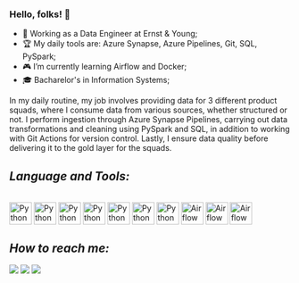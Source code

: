 ### Hello, folks! 👋

- 🏁 Working as a Data Engineer at Ernst & Young;
- 🏆 My daily tools are: Azure Synapse, Azure Pipelines, Git, SQL, PySpark;
- 🎮 I’m currently learning Airflow and Docker;
- 🎓 Bacharelor's in Information Systems;


In my daily routine, my job involves providing data for 3 different product squads, where I consume data from various sources, whether structured or not. I perform ingestion through Azure Synapse Pipelines, carrying out data transformations and cleaning using PySpark and SQL, in addition to working with Git Actions for version control. Lastly, I ensure data quality before delivering it to the gold layer for the squads.

## *Language and Tools:*
<div style=": inline_block"> <br>
  <img align="center" alt="Python" height="40" width="40"src="https://cdn.jsdelivr.net/gh/devicons/devicon/icons/python/python-original.svg">
  <img align="center" alt="Python" height="40" width="40"src="https://cdn.jsdelivr.net/gh/devicons/devicon/icons/azure/azure-original.svg">
  <img align="center" alt="Python" height="40" width="40"src="https://cdn.jsdelivr.net/gh/devicons/devicon/icons/postgresql/postgresql-original-wordmark.svg">
  <img align="center" alt="Python" height="40" width="40"src="https://cdn.jsdelivr.net/gh/devicons/devicon/icons/csharp/csharp-original.svg">
  <img align="center" alt="Python" height="40" width="40"src="https://cdn.jsdelivr.net/gh/devicons/devicon/icons/flutter/flutter-original.svg">
  <img align="center" alt="Python" height="40" width="40"src="https://cdn.jsdelivr.net/gh/devicons/devicon/icons/docker/docker-original.svg">
  <img align="center" alt="Python" height="40" width="40"src="https://cdn.jsdelivr.net/gh/devicons/devicon/icons/git/git-original.svg">
  <img align="center" alt="Airflow" height="40" width="40"src="https://pbs.twimg.com/profile_images/1176455256869412866/Xu7llkL3_400x400.png">
  <img align="center" alt="Airflow" height="40" width="40"src="https://icon2.cleanpng.com/20180604/ugu/kisspng-tableau-software-computer-software-data-visualizat-software-5b15522a0e7784.0669530915281239460593.jpg">
  <img align="center" alt="Airflow" height="40" width="40"src="https://icon2.cleanpng.com/20180708/xhp/kisspng-power-bi-business-intelligence-microsoft-analytics-power-bi-5b424ce9a22274.0916845615310717216641.jpg">
  
</div>

## *How to reach me:*
<div>
  <a href="mailto:vinipeters1@gmail.com" alt="Gmail">
  <img src="https://img.shields.io/badge/-Gmail-FF0000?style=flat-square&labelColor=FF0000&logo=gmail&logoColor=white&link=LINK-DO-SEU-EMAIL" /></a>

  <a href="https://www.linkedin.com/in/vin%C3%ADcius-peters-2b0127160/" alt="Linkedin">
  <img src="https://img.shields.io/badge/-Linkedin-0e76a8?style=flat-square&logo=Linkedin&logoColor=white&link=LINK-DO-SEU-LINKEDIN" /></a>

  <a href="https://api.whatsapp.com/send?1=pt_BR&phone=5541987475210" alt="WhatsApp">
  <img src="https://img.shields.io/badge/-WhatsApp-25d366?style=flat-square&labelColor=25d366&logo=whatsapp&logoColor=white&link=API-DO-SEU-WHATSAPP"/></a>

</div>

